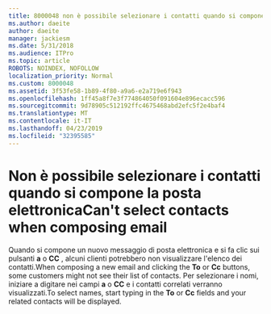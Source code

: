```yaml
---
title: 8000048 non è possibile selezionare i contatti quando si compone la posta elettronica in Outlook.com
ms.author: daeite
author: daeite
manager: jackiesm
ms.date: 5/31/2018
ms.audience: ITPro
ms.topic: article
ROBOTS: NOINDEX, NOFOLLOW
localization_priority: Normal
ms.custom: 8000048
ms.assetid: 3f53fe58-1b89-4f80-a9a6-e2a719e6f943
ms.openlocfilehash: 1ff45a8f7e3f774864050f091604e896ecacc596
ms.sourcegitcommit: 9d78905c512192ffc4675468abd2efc5f2e4baf4
ms.translationtype: MT
ms.contentlocale: it-IT
ms.lasthandoff: 04/23/2019
ms.locfileid: "32395585"
---
```

# <a name="cant-select-contacts-when-composing-email"></a><span data-ttu-id="dbdc2-102">Non è possibile selezionare i contatti quando si compone la posta elettronica</span><span class="sxs-lookup"><span data-stu-id="dbdc2-102">Can't select contacts when composing email</span></span>

<span data-ttu-id="dbdc2-103">Quando si compone un nuovo messaggio di posta elettronica e si fa clic sui pulsanti **a** o **CC** , alcuni clienti potrebbero non visualizzare l'elenco dei contatti.</span><span class="sxs-lookup"><span data-stu-id="dbdc2-103">When composing a new email and clicking the **To** or **Cc** buttons, some customers might not see their list of contacts.</span></span> <span data-ttu-id="dbdc2-104">Per selezionare i nomi, iniziare a digitare nei campi **a** o **CC** e i contatti correlati verranno visualizzati.</span><span class="sxs-lookup"><span data-stu-id="dbdc2-104">To select names, start typing in the **To** or **Cc** fields and your related contacts will be displayed.</span></span> 
  

